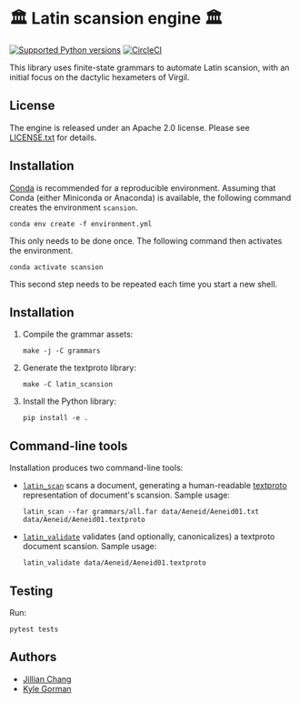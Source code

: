 # 🏛️ Latin scansion engine 🏛️

[![Supported Python
versions](https://img.shields.io/pypi/pyversions/latin_scansion.svg)](https://pypi.org/project/latin_scansion)
[![CircleCI](https://circleci.com/gh/CUNY-CL/latin_scansion/tree/master.svg?style=svg)](https://circleci.com/gh/CUNY-CL/latin_scansion/tree/master)

This library uses finite-state grammars to automate Latin scansion, with an
initial focus on the dactylic hexameters of Virgil.

## License

The engine is released under an Apache 2.0 license. Please see
[LICENSE.txt](LICENSE.txt) for details.

## Installation

[Conda](http://conda.io) is recommended for a reproducible environment. Assuming
that Conda (either Miniconda or Anaconda) is available, the following command
creates the environment `scansion`.

    conda env create -f environment.yml

This only needs to be done once. The following command then activates the
environment.

    conda activate scansion

This second step needs to be repeated each time you start a new shell.

## Installation

1.  Compile the grammar assets:

        make -j -C grammars

2.  Generate the textproto library:

        make -C latin_scansion

3.  Install the Python library:

        pip install -e .

## Command-line tools

Installation produces two command-line tools:

-   [`latin_scan`](latin_scansion/cli/scan.py) scans a document, generating a
    human-readable
    [textproto](https://medium.com/@nathantnorth/protocol-buffers-text-format-14e0584f70a5)
    representation of document's scansion. Sample usage:

        latin_scan --far grammars/all.far data/Aeneid/Aeneid01.txt data/Aeneid/Aeneid01.textproto

-   [`latin_validate`](latin_scansion/cli/validate.py) validates (and
    optionally, canonicalizes) a textproto document scansion. Sample usage:

        latin_validate data/Aeneid/Aeneid01.textproto

## Testing

Run:

    pytest tests

## Authors

-   [Jillian Chang](jillianchang15@gmail.com)
-   [Kyle Gorman](kgorman@gc.cuny.edu)
